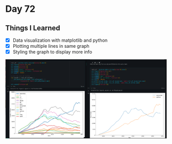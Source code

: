 Day 72
================================================================================

Things I Learned
--------------------------------------------------------------------------------

- [x] Data visualization with matplotlib and python
- [x] Plotting multiple lines in same graph
- [x] Styling the graph to display more info

![DATA](data.png)
